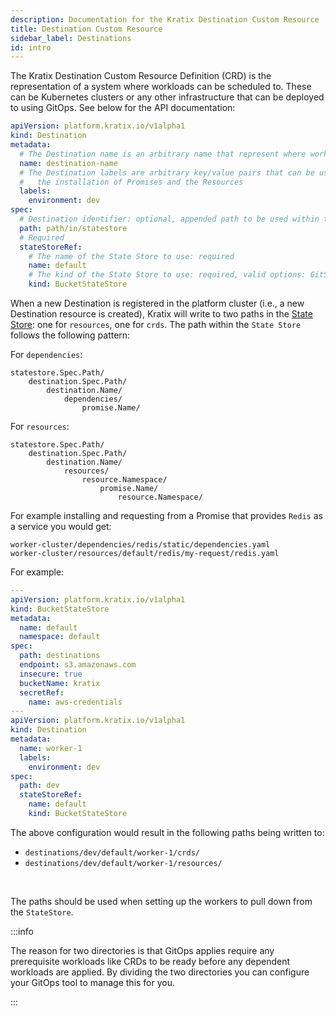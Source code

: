 ```yaml
---
description: Documentation for the Kratix Destination Custom Resource
title: Destination Custom Resource
sidebar_label: Destinations
id: intro
---
```


The Kratix Destination Custom Resource Definition (CRD) is the representation of a system where workloads
can be scheduled to. These can be Kubernetes clusters or any other infrastructure that can be deployed to using GitOps.
See below for the API documentation:

```yaml
apiVersion: platform.kratix.io/v1alpha1
kind: Destination
metadata:
  # The Destination name is an arbitrary name that represent where workloads will be scheduled by the platform
  name: destination-name
  # The Destination labels are arbitrary key/value pairs that can be used for scheduling
  #   the installation of Promises and the Resources
  labels:
    environment: dev
spec:
  # Destination identifier: optional, appended path to be used within the State Store
  path: path/in/statestore
  # Required
  stateStoreRef:
    # The name of the State Store to use: required
    name: default
    # The kind of the State Store to use: required, valid options: GitStateStore, BucketStateStore
    kind: BucketStateStore
```

When a new Destination is registered in the platform cluster (i.e., a new Destination resource is
created), Kratix will write to two paths in the [State Store](../06-statestore/01-statestore.md):
one for `resources`, one for `crds`. The path within the `State Store` follows the following pattern:

For `dependencies`:
```
statestore.Spec.Path/
    destination.Spec.Path/
        destination.Name/
            dependencies/
                promise.Name/
```

For `resources`:
```
statestore.Spec.Path/
    destination.Spec.Path/
        destination.Name/
            resources/
                resource.Namespace/
                    promise.Name/
                        resource.Namespace/
```

For example installing and requesting from a Promise that provides `Redis` as a service you would get:
```
worker-cluster/dependencies/redis/static/dependencies.yaml
worker-cluster/resources/default/redis/my-request/redis.yaml
```

For example:
```yaml
---
apiVersion: platform.kratix.io/v1alpha1
kind: BucketStateStore
metadata:
  name: default
  namespace: default
spec:
  path: destinations
  endpoint: s3.amazonaws.com
  insecure: true
  bucketName: kratix
  secretRef:
    name: aws-credentials
---
apiVersion: platform.kratix.io/v1alpha1
kind: Destination
metadata:
  name: worker-1
  labels:
    environment: dev
spec:
  path: dev
  stateStoreRef:
    name: default
    kind: BucketStateStore
```

The above configuration would result in the following paths being written to:
 - `destinations/dev/default/worker-1/crds/`
 - `destinations/dev/default/worker-1/resources/`

<br/>

The paths should be used when setting up the workers to pull
down from the `StateStore`.

:::info

The reason for two directories is that GitOps applies require any prerequisite workloads like CRDs to be ready before any dependent workloads are applied. By dividing the two directories you can configure your GitOps tool to manage this for you.

:::

